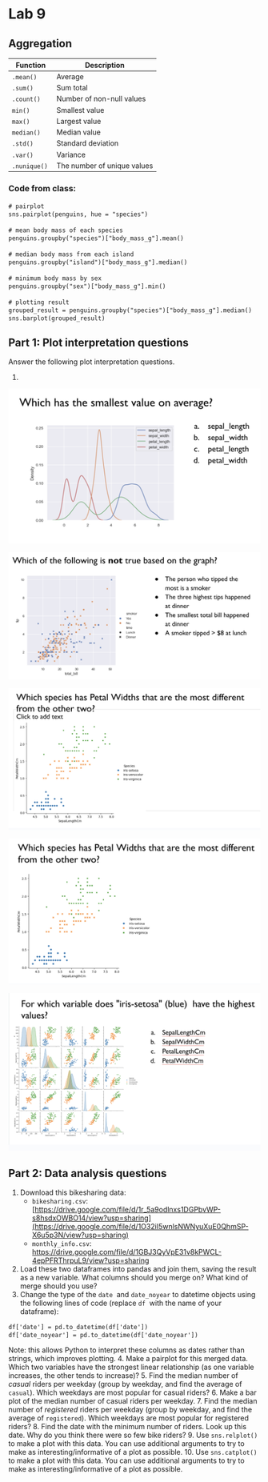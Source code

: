 # Lab 9

## Aggregation

| Function | Description |
|--|--|
| `.mean()` | Average |
| `.sum()`  | Sum total | 
| `.count()` | Number of non-null values |
| `min()` | Smallest value |
| `max()` | Largest value |
| `median()` | Median value |
| `.std()` | Standard deviation | 
| `.var()` | Variance | 
| `.nunique()`  | The number of unique values |

### Code from class:

```
# pairplot
sns.pairplot(penguins, hue = "species")

# mean body mass of each species
penguins.groupby("species")["body_mass_g"].mean()

# median body mass from each island
penguins.groupby("island")["body_mass_g"].median()

# minimum body mass by sex
penguins.groupby("sex")["body_mass_g"].min()

# plotting result
grouped_result = penguins.groupby("species")["body_mass_g"].median()
sns.barplot(grouped_result)
```

## Part 1: Plot interpretation questions
Answer the following plot interpretation questions.

1. 
![Q1](plot1.png)

![Q2](plot2.png)

![Q3](plot3.png)

![Q4](plot4.png)

![Q5](plot5.png)

## Part 2: Data analysis questions

1. Download this bikesharing data:
   * `bikesharing.csv`: [https://drive.google.com/file/d/1r_5a9odlnxs1DGPbvWP-s8hsdxOWBO14/view?usp=sharing](https://drive.google.com/file/d/1O32iI5wnlsNWNyuXuE0QhmSP-X6u5p3N/view?usp=sharing)
   * `monthly_info.csv`: https://drive.google.com/file/d/1GBJ3QyVpE31v8kPWCL-4epPFRThrpuL9/view?usp=sharing
2. Load these two dataframes into pandas and join them, saving the result as a new variable.  What columns should you merge on? What kind of merge should you use?
3. Change the type of the `date`  and `date_noyear` to datetime objects using the following lines of code (replace `df`  with the name of your dataframe):

```
df['date'] = pd.to_datetime(df['date'])
df['date_noyear'] = pd.to_datetime(df['date_noyear'])
```

Note: this allows Python to interpret these columns as dates rather than strings, which improves plotting.
4. Make a pairplot for this merged data. Which two variables have the strongest linear relationship (as one variable increases, the other tends to increase)?
5. Find the median number of *casual* riders per weekday (group by weekday, and find the average of `casual`). Which weekdays are most popular for casual riders?
6. Make a bar plot of the median number of casual riders per weekday.
7. Find the median number of *registered* riders per weekday (group by weekday, and find the average of `registered`). Which weekdays are most popular for registered riders?
8. Find the date with the minimum number of riders. Look up this date. Why do you think there were so few bike riders?
9. Use `sns.relplot()` to make a plot with this data. You can use additional arguments to try to make as interesting/informative of a plot as possible.
10. Use `sns.catplot()` to make a plot with this data. You can use additional arguments to try to make as interesting/informative of a plot as possible.





